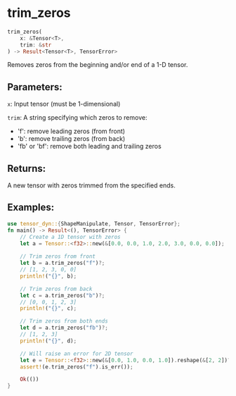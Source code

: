 # trim_zeros
```rust
trim_zeros(
    x: &Tensor<T>,
    trim: &str
) -> Result<Tensor<T>, TensorError>
```
Removes zeros from the beginning and/or end of a 1-D tensor.

## Parameters:
`x`: Input tensor (must be 1-dimensional)

`trim`: A string specifying which zeros to remove:
- 'f': remove leading zeros (from front)
- 'b': remove trailing zeros (from back)
- 'fb' or 'bf': remove both leading and trailing zeros

## Returns:
A new tensor with zeros trimmed from the specified ends.

## Examples:
```rust
use tensor_dyn::{ShapeManipulate, Tensor, TensorError};
fn main() -> Result<(), TensorError> {
    // Create a 1D tensor with zeros
    let a = Tensor::<f32>::new(&[0.0, 0.0, 1.0, 2.0, 3.0, 0.0, 0.0]);
    
    // Trim zeros from front
    let b = a.trim_zeros("f")?;
    // [1, 2, 3, 0, 0]
    println!("{}", b);

    // Trim zeros from back
    let c = a.trim_zeros("b")?;
    // [0, 0, 1, 2, 3]
    println!("{}", c);

    // Trim zeros from both ends
    let d = a.trim_zeros("fb")?;
    // [1, 2, 3]
    println!("{}", d);

    // Will raise an error for 2D tensor
    let e = Tensor::<f32>::new(&[0.0, 1.0, 0.0, 1.0]).reshape(&[2, 2])?;
    assert!(e.trim_zeros("f").is_err());

    Ok(())
}
```